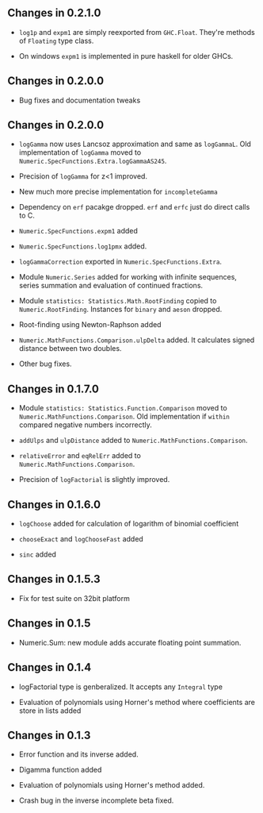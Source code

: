 ## Changes in 0.2.1.0

  * `log1p` and `expm1` are simply reexported from `GHC.Float`. They're methods
     of `Floating` type class.

  * On windows `expm1` is implemented in pure haskell for older GHCs.


## Changes in 0.2.0.0

  * Bug fixes and documentation tweaks


## Changes in 0.2.0.0

  * `logGamma` now uses Lancsoz approximation and same as `logGammaL`.  Old
     implementation of `logGamma` moved to `Numeric.SpecFunctions.Extra.logGammaAS245`.

  * Precision of `logGamma` for z<1 improved.

  * New much more precise implementation for `incompleteGamma`

  * Dependency on `erf` pacakge dropped. `erf` and `erfc` just do direct calls
    to C.

  * `Numeric.SpecFunctions.expm1` added

  * `Numeric.SpecFunctions.log1pmx` added.

  * `logGammaCorrection` exported in `Numeric.SpecFunctions.Extra`.

  * Module `Numeric.Series` added for working with infinite sequences, series
    summation and evaluation of continued fractions.

  * Module `statistics: Statistics.Math.RootFinding` copied to
    `Numeric.RootFinding`. Instances for `binary` and `aeson` dropped.

  * Root-finding using Newton-Raphson added

  * `Numeric.MathFunctions.Comparison.ulpDelta` added. It calculates signed
    distance between two doubles.

  * Other bug fixes.



## Changes in 0.1.7.0

  * Module `statistics: Statistics.Function.Comparison` moved to
    `Numeric.MathFunctions.Comparison`. Old implementation if `within` compared
    negative numbers incorrectly.

  * `addUlps` and `ulpDistance` added to `Numeric.MathFunctions.Comparison`.

  * `relativeError` and `eqRelErr` added to `Numeric.MathFunctions.Comparison`.

  * Precision of `logFactorial` is slightly improved.


## Changes in 0.1.6.0

  * `logChoose` added for calculation of logarithm of binomial coefficient

  * `chooseExact` and `logChooseFast` added

  * `sinc` added


## Changes in 0.1.5.3

  * Fix for test suite on 32bit platform


## Changes in 0.1.5

  * Numeric.Sum: new module adds accurate floating point summation.


## Changes in 0.1.4

  * logFactorial type is genberalized. It accepts any `Integral` type

  * Evaluation of polynomials using Horner's method where coefficients
    are store in lists added


## Changes in 0.1.3

  * Error function and its inverse added.

  * Digamma function added

  * Evaluation of polynomials using Horner's method added.

  * Crash bug in the inverse incomplete beta fixed.
